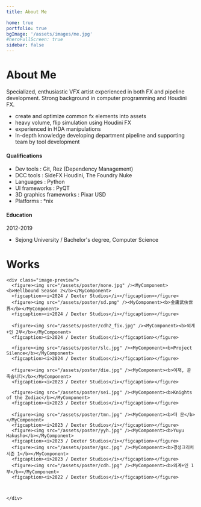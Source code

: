 ```yaml
---
title: About Me

home: true
portfolio: true
bgImage: '/assets/images/me.jpg'
#heroFullScreen: true
sidebar: false
---
```


# About Me

Specialized, enthusiastic VFX artist experienced in both FX and pipeline development. Strong background in computer programming and Houdini FX.

- create and optimize common fx elements into assets
- heavy volume, flip simulation using Houdini FX
- experienced in HDA manipulations
- In-depth knowledge developing department pipeline and supporting team by tool development

#### Qualifications

- Dev tools : Git, Rez (Dependency Management)
- DCC tools : SideFX Houdini, The Foundry Nuke
- Languages : Python
- UI frameworks : PyQT
- 3D graphics frameworks : Pixar USD
- Platforms : *nix

#### Education

2012-2019
- Sejong University / Bachelor's degree, Computer Science

# Works

```
<div class="image-preview">
  <figure><img src="/assets/poster/none.jpg" /><MyComponent><b>Hellbound Season 2</b></MyComponent>
  <figcaption><i>2024 / Dexter Studios</i></figcaption></figure>
  <figure><img src="/assets/poster/sd.png" /><MyComponent><b>金庸武侠世界</b></MyComponent>
  <figcaption><i>2024 / Dexter Studios</i></figcaption></figure>

  <figure><img src="/assets/poster/cdh2_fix.jpg" /><MyComponent><b>외계+인 2부</b></MyComponent>
  <figcaption><i>2024 / Dexter Studios</i></figcaption></figure>

  <figure><img src="/assets/poster/slc.jpg" /><MyComponent><b>Project Silence</b></MyComponent>
  <figcaption><i>2024 / Dexter Studios</i></figcaption></figure>

  <figure><img src="/assets/poster/die.jpg" /><MyComponent><b>이재, 곧 죽습니다</b></MyComponent>
  <figcaption><i>2023 / Dexter Studios</i></figcaption></figure>

  <figure><img src="/assets/poster/sei.jpg" /><MyComponent><b>Knights of the Zodiac</b></MyComponent>
  <figcaption><i>2023 / Dexter Studios</i></figcaption></figure>

  <figure><img src="/assets/poster/tmn.jpg" /><MyComponent><b>더 문</b></MyComponent>
  <figcaption><i>2023 / Dexter Studios</i></figcaption></figure>
  <figure><img src="/assets/poster/yyh.jpg" /><MyComponent><b>Yuyu Hakusho</b></MyComponent>
  <figcaption><i>2023 / Dexter Studios</i></figcaption></figure>
  <figure><img src="/assets/poster/gsc.jpg" /><MyComponent><b>경성크리처 시즌 1</b></MyComponent>
  <figcaption><i>2023 / Dexter Studios</i></figcaption></figure>
  <figure><img src="/assets/poster/cdh.jpg" /><MyComponent><b>외계+인 1부</b></MyComponent>
  <figcaption><i>2022 / Dexter Studios</i></figcaption></figure>



</div>
```

<style>
  .image-preview {
    display: flex;
    justify-content: space-evenly;
    align-items: center;
    flex-wrap: wrap;
  }

  .image-preview > figure {
     box-sizing: border-box;
     width: 25% !important;
     padding: 9px;
     border-radius: 16px;
  }

  @media (max-width: 719px){
    .image-preview > figure {
      width: 50% !important;
    }
  }

  @media (max-width: 419px){
    .image-preview > figure {
      width: 100% !important;
    }
  }
</style>